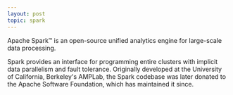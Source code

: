 ```yaml
---
layout: post
topic: spark
---
```

Apache Spark™ is an open-source unified analytics engine for large-scale data processing.

Spark provides an interface for programming entire clusters with implicit data parallelism and fault tolerance. Originally developed at the University of California, Berkeley's AMPLab, the Spark codebase was later donated to the Apache Software Foundation, which has maintained it since.
